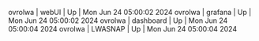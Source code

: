 ovrolwa | webUI | Up | Mon Jun 24 05:00:02 2024
ovrolwa | grafana | Up | Mon Jun 24 05:00:02 2024
ovrolwa | dashboard | Up | Mon Jun 24 05:00:04 2024
ovrolwa | LWASNAP | Up | Mon Jun 24 05:00:04 2024

